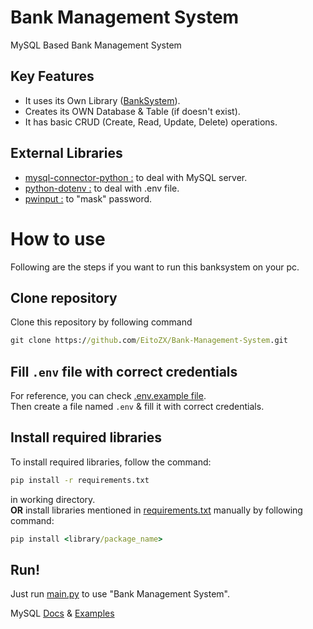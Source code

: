 # Bank Management System
MySQL Based Bank Management System

## Key Features
- It uses its Own Library ([BankSystem](/BankSystem)).
- Creates its OWN Database & Table (if doesn't exist).
- It has basic CRUD (Create, Read, Update, Delete) operations.

## External Libraries
- [mysql-connector-python :](https://pypi.org/project/mysql-connector-python/) to deal with MySQL server.
- [python-dotenv :](https://pypi.org/project/python-dotenv/) to deal with .env file.
- [pwinput :](https://pypi.org/project/pwinput/) to "mask" password.


# How to use
Following are the steps if you want to run this banksystem on your pc.

## Clone repository
Clone this repository by following command
```cmd
git clone https://github.com/EitoZX/Bank-Management-System.git
```

## Fill `.env` file with correct credentials
For reference, you can check [.env.example file](/.env.example). \
Then create a file named `.env` & fill it with correct credentials.

## Install required libraries
To install required libraries, follow the command:
```cmd
pip install -r requirements.txt
```
in working directory. \
**OR** install libraries mentioned in [requirements.txt](requirements.txt) manually by following command:
```cmd
pip install <library/package_name>
```

## Run!
Just run [main.py](main.py) to use "Bank Management System".


MySQL [Docs](https://dev.mysql.com/doc/connector-python/en/) & [Examples](https://dev.mysql.com/doc/connector-python/en/connector-python-examples.html)